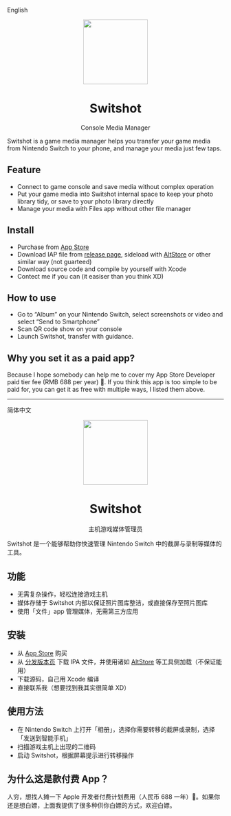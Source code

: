 English

<p align="center">
  <img src="https://i.loli.net/2021/09/14/TZbUG7zpPE1W5F6.png" width="150px"/>
</p>
<h1 align="center">Switshot</h1>

<p align="center">Console Media Manager</p>

Switshot is a game media manager helps you transfer your game media from Nintendo Switch to your phone, and manage your media just few taps.

## Feature

- Connect to game console and save media without complex operation
- Put your game media into Switshot internal space to keep your photo library tidy, or save to your photo library directly 
- Manage your media with Files app without other file manager

## Install

- Purchase from [App Store](https://apps.apple.com/cn/app/switshot/id1585470023)
- Download IAP file from [release page](https://github.com/Astrian/switshot/releases/), sideload with [AltStore](https://altstore.io) or other similar way (not guarteed)
- Download source code and compile by yourself with Xcode
- Contect me if you can (it easiser than you think XD)

## How to use

- Go to “Album” on your Nintendo Switch, select screenshots or video and select “Send to Smartphone”
- Scan QR code show on your console
- Launch Switshot, transfer with guidance.

## Why you set it as a paid app?

Because I hope somebody can help me to cover my App Store Developer paid tier fee (RMB 688 per year) 🤣. If you think this app is too simple to be paid for, you can get it as free with multiple ways, I listed them above.

----

简体中文

<p align="center">
  <img src="https://i.loli.net/2021/09/14/TZbUG7zpPE1W5F6.png" width="150px"/>
</p>
<h1 align="center">Switshot</h1>

<p align="center">主机游戏媒体管理员</p>

Switshot 是一个能够帮助你快速管理 Nintendo Switch 中的截屏与录制等媒体的工具。

## 功能

- 无需复杂操作，轻松连接游戏主机
- 媒体存储于 Switshot 内部以保证照片图库整洁，或直接保存至照片图库
- 使用「文件」app 管理媒体，无需第三方应用

## 安装

- 从 [App Store](https://apps.apple.com/cn/app/switshot/id1585470023) 购买
- 从 [分发版本页](https://github.com/Astrian/switshot/releases/) 下载 IPA 文件，并使用诸如 [AltStore](https://altstore.io) 等工具侧加载（不保证能用）
- 下载源码，自己用 Xcode 编译
- 直接联系我（想要找到我其实很简单 XD）

## 使用方法

- 在 Nintendo Switch 上打开「相册」，选择你需要转移的截屏或录制，选择「发送到智能手机」
- 扫描游戏主机上出现的二维码
- 启动 Switshot，根据屏幕提示进行转移操作

## 为什么这是款付费 App？

人穷，想找人摊一下 Apple 开发者付费计划费用（人民币 688 一年）🤣。如果你还是想白嫖，上面我提供了很多种供你白嫖的方式，欢迎白嫖。
